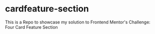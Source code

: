# cardfeature-section
This is a Repo to showcase my solution to Frontend Mentor's Challenge: Four Card Feature Section
